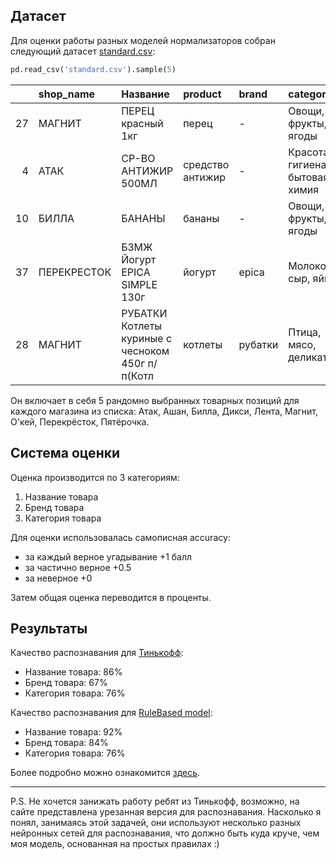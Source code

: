 ## Датасет
Для оценки работы разных моделей нормализаторов собран следующий датасет [standard.csv](https://github.com/slgero/check_parser/blob/master/receipt_parser/benchmarks/standard.csv "standard.csv"):

```python
pd.read_csv('standard.csv').sample(5)
```
|    | shop_name   | Название                                         | product          | brand   | category                        |
|---:|:------------|:-------------------------------------------------|:-----------------|:--------|:--------------------------------|
| 27 | МАГНИТ      | ПЕРЕЦ красный 1кг                                | перец            | -       | Овощи, фрукты, ягоды            |
|  4 | АТАК        | СР-ВО АНТИЖИР 500МЛ                              | средство антижир | -       | Красота, гигиена, бытовая химия |
| 10 | БИЛЛА       | БАНАНЫ                                           | бананы           | -       | Овощи, фрукты, ягоды            |
| 37 | ПЕРЕКРЕСТОК | БЗМЖ Йогурт EPICA SIMPLE 130г                    | йогурт           | epica   | Молоко, сыр, яйца               |
| 28 | МАГНИТ      | РУБАТКИ Котлеты куриные с чесноком 450г п/п(Котл | котлеты          | рубатки | Птица, мясо, деликатесы         |

Он включает в себя 5 рандомно выбранных товарных позиций для каждого магазина из списка: Атак, Ашан, Билла, Дикси, Лента, Магнит, О'кей, Перекрёсток, Пятёрочка.

## Система оценки
Оценка производится по 3 категориям:
1. Название товара
2. Бренд товара
3. Категория товара

Для оценки использовалась самописная accuracy:
-   за каждый верное угадывание +1 балл
-   за частично верное +0.5
-   за неверное +0

Затем общая оценка переводится в проценты.

## Результаты
Качество распознавания для [Тинькофф](https://receiptnlp.tinkoff.ru/#/):
* Название товара: 86%
* Бренд товара: 67%
* Категория товара: 76%

Качество распознавания для [RuleBased model](https://github.com/slgero/check_parser/blob/master/receipt_parser/reciept_parser.py#L12):
* Название товара: 92%
* Бренд товара: 84%
* Категория товара: 76%

Более подробно можно ознакомится [здесь](https://github.com/slgero/check_parser/blob/master/receipt_parser/benchmarks/prepare_benchmark.ipynb).

***
P.S. Не хочется занижать работу ребят из Тинькофф, возможно, на сайте представлена урезанная версия для распознавания. Насколько я понял, занимаясь этой задачей, они используют несколько разных нейронных сетей для распознавания, что должно быть куда круче, чем моя модель, основанная на простых правилах :)